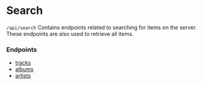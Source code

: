 # Search
`/api/search` Contains endpoints related to searching for items on the server. These endpoints are also used to retrieve all items.

### Endpoints
- [tracks](search/tracks)
- [albums](search/albums)
- [artists](search/artists)